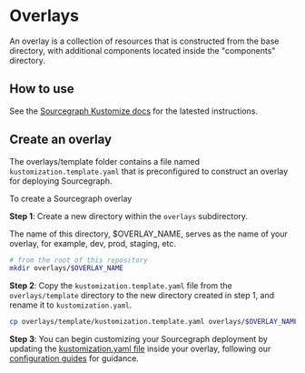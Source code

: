 # Overlays

An overlay is a collection of resources that is constructed from the base directory, with additional components located inside the "components" directory.

## How to use

See the [Sourcegraph Kustomize docs](https://docs.sourcegraph.com/admin/deploy/kubernetes/kustomize) for the latested instructions.

## Create an overlay

The overlays/template folder contains a file named `kustomization.template.yaml` that is preconfigured to construct an overlay for deploying Sourcegraph.

To create a Sourcegraph overlay

**Step 1**: Create a new directory within the `overlays` subdirectory.

The name of this directory, $OVERLAY_NAME, serves as the name of your overlay, for example, dev, prod, staging, etc.

```bash
# from the root of this repository
mkdir overlays/$OVERLAY_NAME
```

**Step 2**: Copy the `kustomization.template.yaml` file from the `overlays/template` directory to the new directory created in step 1, and rename it to `kustomization.yaml`.

```bash
cp overlays/template/kustomization.template.yaml overlays/$OVERLAY_NAME/kustomization.yaml
```

**Step 3**: You can begin customizing your Sourcegraph deployment by updating the [kustomization.yaml file](https://docs.sourcegraph.com/admin/deploy/kubernetes/kustomize/intro#kustomization-yaml) inside your overlay, following our [configuration guides](https://docs.sourcegraph.com/admin/deploy/kubernetes/kustomize/configure.md) for guidance.
